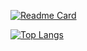 [![Readme Card](https://github-readme-stats.vercel.app/api?username=zzzk1&show_icons=true&title_color=ffffff&icon_color=bb2acf&text_color=daf7dc&bg_color=151515)](https://github.com/zzzk1/github-readme-stats)

[![Top Langs](https://github-readme-stats.vercel.app/api/top-langs/?username=zzzk1&layout=compact&exclude_repo=sumy7.github.io&title_color=ffffff&icon_color=bb2acf&text_color=daf7dc&bg_color=151515)](https://github.com/zzzk1/github-readme-stats)
